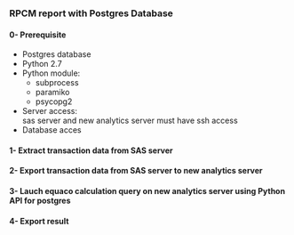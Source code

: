 ### RPCM report with Postgres Database  

#### 0- Prerequisite  
- Postgres database  
- Python 2.7  
- Python module:  
  - subprocess  
  - paramiko  
  - psycopg2  
- Server access:  
sas server and new analytics server must have ssh access  
- Database acces  

#### 1- Extract transaction data from SAS server  
#### 2- Export transaction data from SAS server to new analytics server  
#### 3- Lauch equaco calculation query on new analytics server using Python API for postgres 
#### 4- Export result

